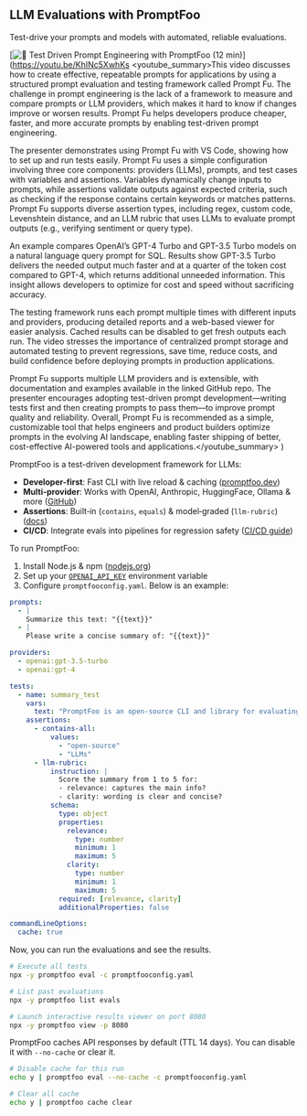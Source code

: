 ## LLM Evaluations with PromptFoo

Test-drive your prompts and models with automated, reliable evaluations.

[![🚀 Test Driven Prompt Engineering with PromptFoo (12 min)](https://i.ytimg.com/vi_webp/KhINc5XwhKs/sddefault.webp)](https://youtu.be/KhINc5XwhKs
<youtube_summary>This video discusses how to create effective, repeatable prompts for applications by using a structured prompt evaluation and testing framework called Prompt Fu. The challenge in prompt engineering is the lack of a framework to measure and compare prompts or LLM providers, which makes it hard to know if changes improve or worsen results. Prompt Fu helps developers produce cheaper, faster, and more accurate prompts by enabling test-driven prompt engineering.

The presenter demonstrates using Prompt Fu with VS Code, showing how to set up and run tests easily. Prompt Fu uses a simple configuration involving three core components: providers (LLMs), prompts, and test cases with variables and assertions. Variables dynamically change inputs to prompts, while assertions validate outputs against expected criteria, such as checking if the response contains certain keywords or matches patterns. Prompt Fu supports diverse assertion types, including regex, custom code, Levenshtein distance, and an LLM rubric that uses LLMs to evaluate prompt outputs (e.g., verifying sentiment or query type).

An example compares OpenAI’s GPT-4 Turbo and GPT-3.5 Turbo models on a natural language query prompt for SQL. Results show GPT-3.5 Turbo delivers the needed output much faster and at a quarter of the token cost compared to GPT-4, which returns additional unneeded information. This insight allows developers to optimize for cost and speed without sacrificing accuracy.

The testing framework runs each prompt multiple times with different inputs and providers, producing detailed reports and a web-based viewer for easier analysis. Cached results can be disabled to get fresh outputs each run. The video stresses the importance of centralized prompt storage and automated testing to prevent regressions, save time, reduce costs, and build confidence before deploying prompts in production applications.

Prompt Fu supports multiple LLM providers and is extensible, with documentation and examples available in the linked GitHub repo. The presenter encourages adopting test-driven prompt development—writing tests first and then creating prompts to pass them—to improve prompt quality and reliability. Overall, Prompt Fu is recommended as a simple, customizable tool that helps engineers and product builders optimize prompts in the evolving AI landscape, enabling faster shipping of better, cost-effective AI-powered tools and applications.</youtube_summary>
)

PromptFoo is a test-driven development framework for LLMs:

- **Developer-first**: Fast CLI with live reload & caching ([promptfoo.dev](https://promptfoo.dev))
- **Multi-provider**: Works with OpenAI, Anthropic, HuggingFace, Ollama & more ([GitHub](https://github.com/promptfoo/promptfoo))
- **Assertions**: Built‑in (`contains`, `equals`) & model‑graded (`llm-rubric`) ([docs](https://www.promptfoo.dev/docs/configuration/expected-outputs/))
- **CI/CD**: Integrate evals into pipelines for regression safety ([CI/CD guide](https://www.promptfoo.dev/docs/integrations/ci-cd/))

To run PromptFoo:

1. Install Node.js & npm ([nodejs.org](https://nodejs.org/))
2. Set up your [`OPENAI_API_KEY`](https://platform.openai.com/api-keys) environment variable
3. Configure `promptfooconfig.yaml`. Below is an example:

```yaml
prompts:
  - |
    Summarize this text: "{{text}}"
  - |
    Please write a concise summary of: "{{text}}"

providers:
  - openai:gpt-3.5-turbo
  - openai:gpt-4

tests:
  - name: summary_test
    vars:
      text: "PromptFoo is an open-source CLI and library for evaluating and testing LLMs with assertions, caching, and matrices."
    assertions:
      - contains-all:
          values:
            - "open-source"
            - "LLMs"
      - llm-rubric:
          instruction: |
            Score the summary from 1 to 5 for:
            - relevance: captures the main info?
            - clarity: wording is clear and concise?
          schema:
            type: object
            properties:
              relevance:
                type: number
                minimum: 1
                maximum: 5
              clarity:
                type: number
                minimum: 1
                maximum: 5
            required: [relevance, clarity]
            additionalProperties: false

commandLineOptions:
  cache: true
```

Now, you can run the evaluations and see the results.

```bash
# Execute all tests
npx -y promptfoo eval -c promptfooconfig.yaml

# List past evaluations
npx -y promptfoo list evals

# Launch interactive results viewer on port 8080
npx -y promptfoo view -p 8080
```

PromptFoo caches API responses by default (TTL 14 days). You can disable it with `--no-cache` or clear it.

```bash
# Disable cache for this run
echo y | promptfoo eval --no-cache -c promptfooconfig.yaml

# Clear all cache
echo y | promptfoo cache clear
```
